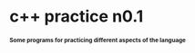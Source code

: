 # c++ practice n0.1
<h1 style = "font-size: 10;"> Some programs for practicing different aspects of the language </h1>
